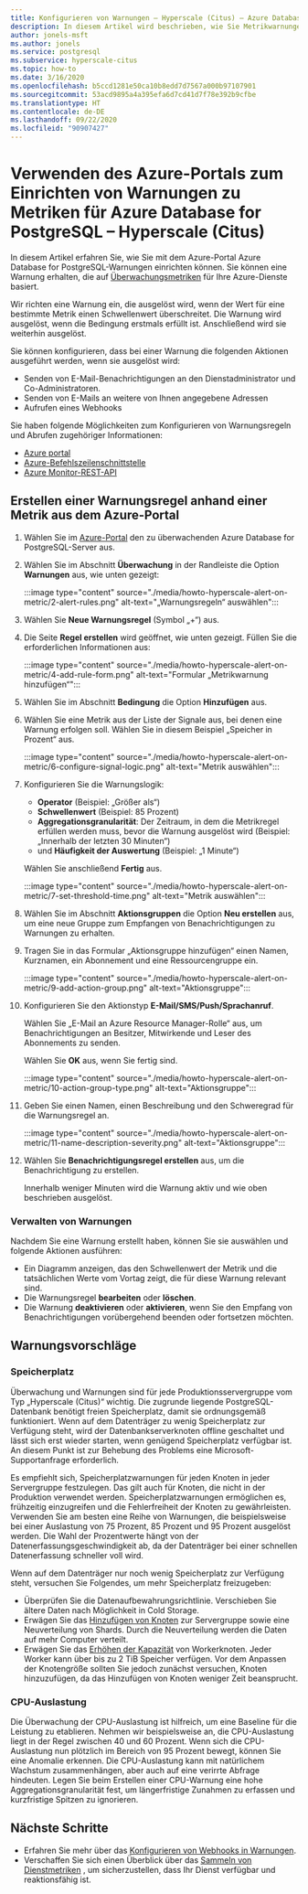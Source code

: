 ```yaml
---
title: Konfigurieren von Warnungen – Hyperscale (Citus) – Azure Database for PostgreSQL
description: In diesem Artikel wird beschrieben, wie Sie Metrikwarnungen für Azure Database for PostgreSQL – Hyperscale (Citus) konfigurieren und auf diese zugreifen.
author: jonels-msft
ms.author: jonels
ms.service: postgresql
ms.subservice: hyperscale-citus
ms.topic: how-to
ms.date: 3/16/2020
ms.openlocfilehash: b5ccd1281e50ca10b8edd7d7567a000b97107901
ms.sourcegitcommit: 53acd9895a4a395efa6d7cd41d7f78e392b9cfbe
ms.translationtype: HT
ms.contentlocale: de-DE
ms.lasthandoff: 09/22/2020
ms.locfileid: "90907427"
---
```

# <a name="use-the-azure-portal-to-set-up-alerts-on-metrics-for-azure-database-for-postgresql---hyperscale-citus"></a>Verwenden des Azure-Portals zum Einrichten von Warnungen zu Metriken für Azure Database for PostgreSQL – Hyperscale (Citus)

In diesem Artikel erfahren Sie, wie Sie mit dem Azure-Portal Azure Database for PostgreSQL-Warnungen einrichten können. Sie können eine Warnung erhalten, die auf [Überwachungsmetriken](concepts-hyperscale-monitoring.md) für Ihre Azure-Dienste basiert.

Wir richten eine Warnung ein, die ausgelöst wird, wenn der Wert für eine bestimmte Metrik einen Schwellenwert überschreitet. Die Warnung wird ausgelöst, wenn die Bedingung erstmals erfüllt ist. Anschließend wird sie weiterhin ausgelöst.

Sie können konfigurieren, dass bei einer Warnung die folgenden Aktionen ausgeführt werden, wenn sie ausgelöst wird:
* Senden von E-Mail-Benachrichtigungen an den Dienstadministrator und Co-Administratoren.
* Senden von E-Mails an weitere von Ihnen angegebene Adressen
* Aufrufen eines Webhooks

Sie haben folgende Möglichkeiten zum Konfigurieren von Warnungsregeln und Abrufen zugehöriger Informationen:
* [Azure portal](../azure-monitor/platform/alerts-metric.md#create-with-azure-portal)
* [Azure-Befehlszeilenschnittstelle](../azure-monitor/platform/alerts-metric.md#with-azure-cli)
* [Azure Monitor-REST-API](https://docs.microsoft.com/rest/api/monitor/metricalerts)

## <a name="create-an-alert-rule-on-a-metric-from-the-azure-portal"></a>Erstellen einer Warnungsregel anhand einer Metrik aus dem Azure-Portal
1. Wählen Sie im [Azure-Portal](https://portal.azure.com/) den zu überwachenden Azure Database for PostgreSQL-Server aus.

2. Wählen Sie im Abschnitt **Überwachung** in der Randleiste die Option **Warnungen** aus, wie unten gezeigt:

   :::image type="content" source="./media/howto-hyperscale-alert-on-metric/2-alert-rules.png" alt-text="„Warnungsregeln“ auswählen":::

3. Wählen Sie **Neue Warnungsregel** (Symbol „+“) aus.

4. Die Seite **Regel erstellen** wird geöffnet, wie unten gezeigt. Füllen Sie die erforderlichen Informationen aus:

   :::image type="content" source="./media/howto-hyperscale-alert-on-metric/4-add-rule-form.png" alt-text="Formular „Metrikwarnung hinzufügen“":::

5. Wählen Sie im Abschnitt **Bedingung** die Option **Hinzufügen** aus.

6. Wählen Sie eine Metrik aus der Liste der Signale aus, bei denen eine Warnung erfolgen soll. Wählen Sie in diesem Beispiel „Speicher in Prozent“ aus.
   
   :::image type="content" source="./media/howto-hyperscale-alert-on-metric/6-configure-signal-logic.png" alt-text="Metrik auswählen":::

7. Konfigurieren Sie die Warnungslogik:

    * **Operator** (Beispiel: „Größer als“)
    * **Schwellenwert** (Beispiel: 85 Prozent)
    * **Aggregationsgranularität**: Der Zeitraum, in dem die Metrikregel erfüllen werden muss, bevor die Warnung ausgelöst wird (Beispiel: „Innerhalb der letzten 30 Minuten“)
    * und **Häufigkeit der Auswertung** (Beispiel: „1 Minute“)
   
   Wählen Sie anschließend **Fertig** aus.

   :::image type="content" source="./media/howto-hyperscale-alert-on-metric/7-set-threshold-time.png" alt-text="Metrik auswählen":::

8. Wählen Sie im Abschnitt **Aktionsgruppen** die Option **Neu erstellen** aus, um eine neue Gruppe zum Empfangen von Benachrichtigungen zu Warnungen zu erhalten.

9. Tragen Sie in das Formular „Aktionsgruppe hinzufügen“ einen Namen, Kurznamen, ein Abonnement und eine Ressourcengruppe ein.

    :::image type="content" source="./media/howto-hyperscale-alert-on-metric/9-add-action-group.png" alt-text="Aktionsgruppe":::

10. Konfigurieren Sie den Aktionstyp **E-Mail/SMS/Push/Sprachanruf**.
    
    Wählen Sie „E-Mail an Azure Resource Manager-Rolle“ aus, um Benachrichtigungen an Besitzer, Mitwirkende und Leser des Abonnements zu senden.
   
    Wählen Sie **OK** aus, wenn Sie fertig sind.

    :::image type="content" source="./media/howto-hyperscale-alert-on-metric/10-action-group-type.png" alt-text="Aktionsgruppe":::

11. Geben Sie einen Namen, einen Beschreibung und den Schweregrad für die Warnungsregel an.

    :::image type="content" source="./media/howto-hyperscale-alert-on-metric/11-name-description-severity.png" alt-text="Aktionsgruppe"::: 

12. Wählen Sie **Benachrichtigungsregel erstellen** aus, um die Benachrichtigung zu erstellen.

    Innerhalb weniger Minuten wird die Warnung aktiv und wie oben beschrieben ausgelöst.

### <a name="managing-alerts"></a>Verwalten von Warnungen

Nachdem Sie eine Warnung erstellt haben, können Sie sie auswählen und folgende Aktionen ausführen:

* Ein Diagramm anzeigen, das den Schwellenwert der Metrik und die tatsächlichen Werte vom Vortag zeigt, die für diese Warnung relevant sind.
* Die Warnungsregel **bearbeiten** oder **löschen**.
* Die Warnung **deaktivieren** oder **aktivieren**, wenn Sie den Empfang von Benachrichtigungen vorübergehend beenden oder fortsetzen möchten.

## <a name="suggested-alerts"></a>Warnungsvorschläge

### <a name="disk-space"></a>Speicherplatz

Überwachung und Warnungen sind für jede Produktionsservergruppe vom Typ „Hyperscale (Citus)“ wichtig. Die zugrunde liegende PostgreSQL-Datenbank benötigt freien Speicherplatz, damit sie ordnungsgemäß funktioniert. Wenn auf dem Datenträger zu wenig Speicherplatz zur Verfügung steht, wird der Datenbankserverknoten offline geschaltet und lässt sich erst wieder starten, wenn genügend Speicherplatz verfügbar ist. An diesem Punkt ist zur Behebung des Problems eine Microsoft-Supportanfrage erforderlich.

Es empfiehlt sich, Speicherplatzwarnungen für jeden Knoten in jeder Servergruppe festzulegen. Das gilt auch für Knoten, die nicht in der Produktion verwendet werden. Speicherplatzwarnungen ermöglichen es, frühzeitig einzugreifen und die Fehlerfreiheit der Knoten zu gewährleisten. Verwenden Sie am besten eine Reihe von Warnungen, die beispielsweise bei einer Auslastung von 75 Prozent, 85 Prozent und 95 Prozent ausgelöst werden. Die Wahl der Prozentwerte hängt von der Datenerfassungsgeschwindigkeit ab, da der Datenträger bei einer schnellen Datenerfassung schneller voll wird.

Wenn auf dem Datenträger nur noch wenig Speicherplatz zur Verfügung steht, versuchen Sie Folgendes, um mehr Speicherplatz freizugeben:

* Überprüfen Sie die Datenaufbewahrungsrichtlinie. Verschieben Sie ältere Daten nach Möglichkeit in Cold Storage.
* Erwägen Sie das [Hinzufügen von Knoten](howto-hyperscale-scaling.md#add-worker-nodes) zur Servergruppe sowie eine Neuverteilung von Shards. Durch die Neuverteilung werden die Daten auf mehr Computer verteilt.
* Erwägen Sie das [Erhöhen der Kapazität](howto-hyperscale-scaling.md#increase-or-decrease-vcores-on-nodes) von Workerknoten. Jeder Worker kann über bis zu 2 TiB Speicher verfügen. Vor dem Anpassen der Knotengröße sollten Sie jedoch zunächst versuchen, Knoten hinzuzufügen, da das Hinzufügen von Knoten weniger Zeit beansprucht.

### <a name="cpu-usage"></a>CPU-Auslastung

Die Überwachung der CPU-Auslastung ist hilfreich, um eine Baseline für die Leistung zu etablieren. Nehmen wir beispielsweise an, die CPU-Auslastung liegt in der Regel zwischen 40 und 60 Prozent. Wenn sich die CPU-Auslastung nun plötzlich im Bereich von 95 Prozent bewegt, können Sie eine Anomalie erkennen. Die CPU-Auslastung kann mit natürlichem Wachstum zusammenhängen, aber auch auf eine verirrte Abfrage hindeuten. Legen Sie beim Erstellen einer CPU-Warnung eine hohe Aggregationsgranularität fest, um längerfristige Zunahmen zu erfassen und kurzfristige Spitzen zu ignorieren.

## <a name="next-steps"></a>Nächste Schritte
* Erfahren Sie mehr über das [Konfigurieren von Webhooks in Warnungen](../azure-monitor/platform/alerts-webhooks.md).
* Verschaffen Sie sich einen Überblick über das [Sammeln von Dienstmetriken](../monitoring-and-diagnostics/insights-how-to-customize-monitoring.md) , um sicherzustellen, dass Ihr Dienst verfügbar und reaktionsfähig ist.
